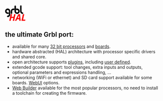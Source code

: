 <img width="80px" src="../media/grblHAL.svg"></img>

## the ultimate Grbl port:

* available for many [32 bit processors](https://github.com/grblHAL/drivers) and [boards](https://github.com/grblHAL/Controllers).
* hardware abstracted \(HAL\) architecture with processor specific drivers and shared core.
* open architecture supports [plugins](https://github.com/grblHAL/plugins), including [user defined](https://github.com/grblHAL/Templates).
* extended gcode support: tool changes, extra inputs and outputs, optional parameters and expressions handling, ... 
* networking \(WiFi or ethernet\) and SD card support available for some boards. [WebUI](https://github.com/grblHAL/Plugin_WebUI) options. 
* [Web Builder](http://svn.io-engineering.com:8080) available for the most popular processors, no need to install a toolchain for creating the firmware.
